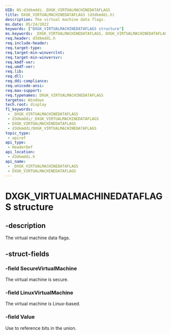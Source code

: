 ```yaml
---
UID: NS:d3dkmddi._DXGK_VIRTUALMACHINEDATAFLAGS
title: DXGK_VIRTUALMACHINEDATAFLAGS (d3dkmddi.h)
description: The virtual machine data flags.
ms.date: 05/24/2022
keywords: ["DXGK_VIRTUALMACHINEDATAFLAGS structure"]
ms.keywords: _DXGK_VIRTUALMACHINEDATAFLAGS, DXGK_VIRTUALMACHINEDATAFLAGS,
req.header: d3dkmddi.h
req.include-header: 
req.target-type: 
req.target-min-winverclnt: 
req.target-min-winversvr: 
req.kmdf-ver: 
req.umdf-ver: 
req.lib: 
req.dll: 
req.ddi-compliance: 
req.unicode-ansi: 
req.max-support: 
req.typenames: DXGK_VIRTUALMACHINEDATAFLAGS
targetos: Windows
tech.root: display
f1_keywords:
 - _DXGK_VIRTUALMACHINEDATAFLAGS
 - d3dkmddi/_DXGK_VIRTUALMACHINEDATAFLAGS
 - DXGK_VIRTUALMACHINEDATAFLAGS
 - d3dkmddi/DXGK_VIRTUALMACHINEDATAFLAGS
topic_type:
 - apiref
api_type:
 - HeaderDef
api_location:
 - d3dkmddi.h
api_name:
 - _DXGK_VIRTUALMACHINEDATAFLAGS
 - DXGK_VIRTUALMACHINEDATAFLAGS
---
```


# DXGK_VIRTUALMACHINEDATAFLAGS structure

## -description

The virtual machine data flags.

## -struct-fields

### -field SecureVirtualMachine

The virtual machine is secure.

### -field LinuxVirtualMachine

The virtual machine is Linux-based.

### -field Value

Use to reference bits in the union.

